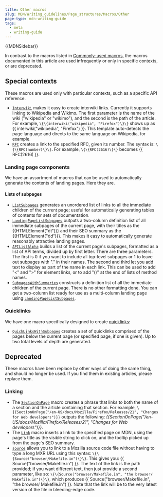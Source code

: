 ```yaml
---
title: Other macros
slug: MDN/Writing_guidelines/Page_structures/Macros/Other
page-type: mdn-writing-guide
tags:
  - meta
  - writing-guide
---
```

{{MDNSidebar}}

In contrast to the macros listed in [Commonly-used macros](/en-US/docs/MDN/Structures/Macros/Commonly-used_macros), the macros documented in this article are used infrequently or only in specific contexts, or are deprecated.

## Special contexts

These macros are used only with particular contexts, such as a specific API reference.

- [`Interwiki`](https://github.com/mdn/yari/blob/main/kumascript/macros/Interwiki.ejs) makes it easy to create interwiki links. Currently it supports linking to Wikipedia and Wikimo. The first parameter is the name of the wiki ("wikipedia" or "wikimo"), and the second is the path of the article. For example, `\{\{interwiki("wikipedia", "Firefox")\}\}` shows up as {{ interwiki("wikipedia", "Firefox") }}. This template auto-detects the page language and directs to the same language on Wikipedia, for example.
- [`RFC`](https://github.com/mdn/yari/blob/main/kumascript/macros/RFC.ejs) creates a link to the specified RFC, given its number. The syntax is: `\{\{RFC(number)\}\}`. For example, `\{\{RFC(2616)\}\}` becomes {{ RFC(2616) }}.

### Landing page components

We have an assortment of macros that can be used to automatically generate the contents of landing pages. Here they are.

#### Lists of subpages

- [`ListSubpages`](https://github.com/mdn/yari/blob/main/kumascript/macros/ListSubpages.ejs) generates an unordered list of links to all the immediate children of the current page; useful for automatically generating tables of contents for sets of documentation.
- [`LandingPageListSubpages`](https://github.com/mdn/yari/blob/main/kumascript/macros/LandingPageListSubpages.ejs) outputs a two-column definition list of all immediate subpages of the current page, with their titles as the {{HTMLElement("dt")}} and their SEO summary as the {{HTMLElement("dd")}}. This makes it easy to automatically generate reasonably attractive landing pages.
- [`APIListAlpha`](https://github.com/mdn/yari/blob/main/kumascript/macros/APIListAlpha.ejs) builds a list of the current page's subpages, formatted as a list of API terms, divided up by first letter. There are three parameters. The first is 0 if you want to include all top-level subpages or 1 to leave out subpages with "." in their names. The second and third let you add text to display as part of the name in each link. This can be used to add "<" and ">" for element links, or to add "()" at the end of lists of method names.
- [`SubpagesWithSummaries`](https://github.com/mdn/yari/blob/main/kumascript/macros/SubpagesWithSummaries.ejs) constructs a definition list of all the immediate children of the current page. There is no other formatting done. You can get a two-column list ready for use as a multi-column landing page using [`LandingPageListSubpages`](https://github.com/mdn/yari/blob/main/kumascript/macros/LandingPageListSubpages.ejs).

### Quicklinks

We have one macro specifically designed to create [quicklinks](/en-US/docs/MDN/Structures/Quicklinks):

- [`QuickLinksWithSubpages`](https://github.com/mdn/yari/blob/main/kumascript/macros/QuickLinksWithSubpages.ejs) creates a set of quicklinks comprised of the pages below the current page (or specified page, if one is given). Up to two total levels of depth are generated.

## Deprecated

These macros have been replace by other ways of doing the same thing, and should no longer be used. If you find them in existing articles, please replace them.

### Linking

- The [`SectionOnPage`](https://github.com/mdn/yari/blob/main/kumascript/macros/SectionOnPage.ejs) macro creates a phrase that links to both the name of a section and the article containing that section. For example, `\{{SectionOnPage("/en-US/docs/Mozilla/Firefox/Releases/21", "Changes for Web developers")}}` outputs the following: _{{SectionOnPage("/en-US/docs/Mozilla/Firefox/Releases/21", "Changes for Web developers")}}_.
- The [`Link`](https://github.com/mdn/yari/blob/main/kumascript/macros/Link.ejs) macro inserts a link to the specified page on MDN, using the page's title as the visible string to click on, and the tooltip picked up from the page's SEO summary.
- [`source`](https://github.com/mdn/yari/blob/main/kumascript/macros/source.ejs) allows you to link to a Mozilla source code file without having to type a long MXR URL using this syntax: `\{\{Source("browser/Makefile.in")\}\}`. This gives you: {{ Source("browser/Makefile.in") }}. The text of the link is the path provided; if you want different text, then just provide a second parameter, like so: `\{\{Source("browser/Makefile.in", "the browser/ Makefile.in")\}\}`, which produces {{ Source("browser/Makefile.in", "the browser/ Makefile.in") }}. Note that the link will be to the very latest version of the file in bleeding-edge code.
